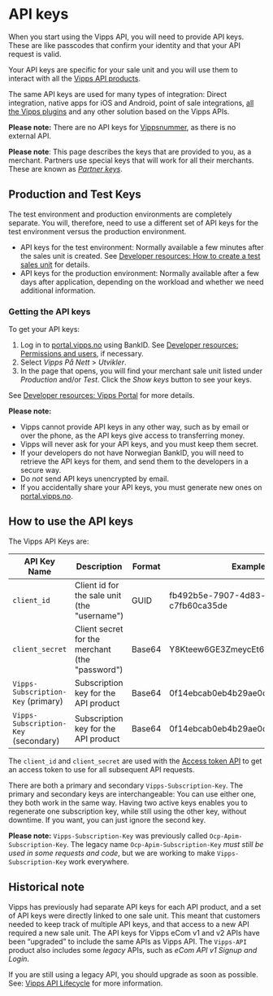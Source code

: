 <!-- START_METADATA
---
title: API keys
pagination_next: null
pagination_prev: null
---
END_METADATA -->

# API keys

When you start using the Vipps API, you will need to provide API keys.
These are like passcodes that confirm your identity and that your API request is valid.

Your API keys are specific for your sale unit and you will use them to interact with all the
[Vipps API products](../README.md#api-products).

The same API keys are used for many types of integration:
Direct integration, native apps for iOS and Android, point of sale integrations,
[all the Vipps plugins](https://vippsas.github.io/vipps-developer-docs/docs/vipps-plugins)
and any other solution based on the Vipps APIs.

**Please note:** There are no API keys for
[Vippsnummer](https://www.vipps.no/produkter-og-tjenester/bedrift/ta-betalt-i-butikk/ta-betalt-med-vipps/),
as there is no external API.

**Please note**: This page describes the keys that are provided to you, as a merchant.
Partners use special keys that will work for all their merchants. These are known as
[*Partner keys*](https://vippsas.github.io/vipps-developer-docs/docs/vipps-partner/partner-keys).

## Production and Test Keys

The test environment and production environments are completely separate.
You will, therefore, need to use a different set of API keys for the test environment versus the production environment.

- API keys for the test environment:
  Normally available a few minutes after the sales unit is created.
  See [Developer resources: How to create a test sales unit](../developer-resources/portal.md#how-to-create-a-test-sales-unit) for details.
- API keys for the production environment:
  Normally available after a few days after application, depending on the
  workload and whether we need additional information.

### Getting the API keys

To get your API keys:

1. Log in to [portal.vipps.no](https://portal.vipps.no) using BankID.
   See [Developer resources: Permissions and users](../developer-resources/portal.md#permissions-and-users), if necessary.
2. Select _Vipps På Nett_ > _Utvikler_.
3. In the page that opens, you will find your merchant sale unit listed under _Production_ and/or _Test_.
   Click the _Show keys_ button to see your keys.

See [Developer resources: Vipps Portal](../developer-resources/portal.md#how-to-find-the-api-keys) for more details.

**Please note:**

- Vipps cannot provide API keys in any other way, such as by
  email or over the phone, as the API keys give access to transferring money.
- Vipps will never ask for your API keys, and you must keep them secret.
- If your developers do not have Norwegian BankID, you will need to retrieve
  the API keys for them, and send them to the developers in a secure way.
- Do _not_ send API keys unencrypted by email.
- If you accidentally share your API keys, you must generate new ones on
  [portal.vipps.no](https://portal.vipps.no).

## How to use the API keys

The Vipps API Keys are:

| API Key Name             | Description                                                         | Format | Example                              |
|--------------------------|---------------------------------------------------------------------|--------|--------------------------------------|
| `client_id`              | Client id for the sale unit (the "username")                        | GUID   | fb492b5e-7907-4d83-bc20-c7fb60ca35de |
| `client_secret`          | Client secret for the merchant (the "password")                     | Base64 | Y8Kteew6GE3ZmeycEt6egg==             |
| `Vipps-Subscription-Key` (primary)   | Subscription key for the API product                    | Base64 | 0f14ebcab0eb4b29ae0cb90d91b4a84a     |
| `Vipps-Subscription-Key` (secondary) | Subscription key for the API product                    | Base64 | 0f14ebcab0eb4b29ae0cb90d91b4a84a     |

The `client_id` and `client_secret` are used with the
[Access token API](https://vippsas.github.io/vipps-developer-docs/docs/APIs/access-token-api)
to get an access token to use for all subsequent API requests.

There are both a primary and secondary `Vipps-Subscription-Key`.
The primary and secondary keys are interchangeable: You can use either one,
they both work in the same way.
Having two active keys enables you to
regenerate one subscription key, while still using the other key, without downtime.
If you want, you can just ignore the second key.

**Please note:** `Vipps-Subscription-Key` was previously called `Ocp-Apim-Subscription-Key`.
The legacy name `Ocp-Apim-Subscription-Key` _must still be used in some requests and code_,
but we are working to make `Vipps-Subscription-Key` work everywhere.

## Historical note

Vipps has previously had separate API keys for each API product, and a set of
API keys were directly linked to one sale unit. This meant that customers
needed to keep track of multiple API keys, and that access to a new API
required a new sale unit. The API keys for Vipps eCom v1 and v2 APIs have been “upgraded” to include the same APIs as
Vipps API.  The `Vipps-API` product also includes some _legacy_ APIs, such as _eCom API v1_ _Signup and Login_.

If you are still using a legacy API, you should upgrade as soon as possible.
See:
[Vipps API Lifecycle](api-lifecycle.md) for more information.
